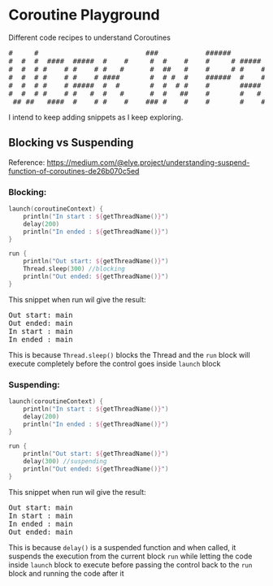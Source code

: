 # Coroutine Playground
Different code recipes to understand Coroutines

<pre>
#     #                         ###           ######                                                   
#  #  #  ####  #####  #    #     #  #    #    #     # #####   ####   ####  #####  ######  ####   ####  
#  #  # #    # #    # #   #      #  ##   #    #     # #    # #    # #    # #    # #      #      #      
#  #  # #    # #    # ####       #  # #  #    ######  #    # #    # #      #    # #####   ####   ####  
#  #  # #    # #####  #  #       #  #  # #    #       #####  #    # #  ### #####  #           #      # 
#  #  # #    # #   #  #   #      #  #   ##    #       #   #  #    # #    # #   #  #      #    # #    # 
 ## ##   ####  #    # #    #    ### #    #    #       #    #  ####   ####  #    # ######  ####   #### 
</pre>

I intend to keep adding snippets as I keep exploring.


## Blocking vs Suspending
Reference: https://medium.com/@elye.project/understanding-suspend-function-of-coroutines-de26b070c5ed

### Blocking:

```kotlin
launch(coroutineContext) {
    println("In start : ${getThreadName()}")
    delay(200)
    println("In ended : ${getThreadName()}")
}

run {
    println("Out start: ${getThreadName()}")
    Thread.sleep(300) //blocking
    println("Out ended: ${getThreadName()}")
}
```

This snippet when run wil give the result:

<pre>
Out start: main
Out ended: main
In start : main
In ended : main
</pre>
 
This is because `Thread.sleep()` blocks the Thread and the `run` block will execute completely before the control goes inside `launch` block

### Suspending:

```kotlin
launch(coroutineContext) {
    println("In start : ${getThreadName()}")
    delay(200)
    println("In ended : ${getThreadName()}")
}

run {
    println("Out start: ${getThreadName()}")
    delay(300) //suspending
    println("Out ended: ${getThreadName()}")
}
```

This snippet when run wil give the result:

<pre>
Out start: main
In start : main
In ended : main
Out ended: main
</pre>
 
This is because `delay()` is a suspended function and when called, it suspends the execution from the current block `run` while letting the code inside `launch` block to execute before passing the control back to the `run` block and running the code after it  


